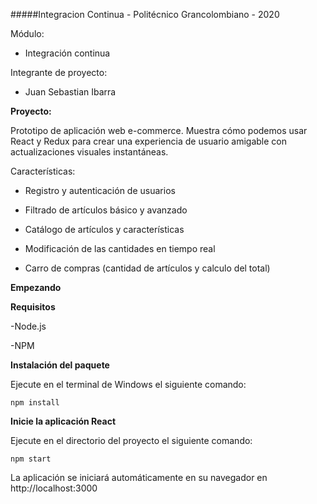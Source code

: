 #####Integracion Continua - Politécnico Grancolombiano - 2020

Módulo:

- Integración continua

Integrante de proyecto:

- Juan Sebastian Ibarra

**Proyecto:**

Prototipo de aplicación web e-commerce. Muestra cómo podemos usar React y Redux para crear una experiencia de usuario amigable con actualizaciones visuales instantáneas.

Características:
- Registro y autenticación de usuarios

- Filtrado de artículos básico y avanzado

- Catálogo de artículos y características

- Modificación de las cantidades en tiempo real

- Carro de compras (cantidad de artículos y calculo del total)


**Empezando**

**Requisitos**

-Node.js

-NPM

**Instalación del paquete**

Ejecute en el terminal de Windows el siguiente comando:

```npm install```

**Inicie la aplicación React**

Ejecute en el directorio del proyecto el siguiente comando:

```npm start```

La aplicación se iniciará automáticamente en su navegador en http://localhost:3000
